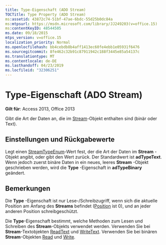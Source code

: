 ```yaml
---
title: Type-Eigenschaft (ADO Stream)
TOCTitle: Type Property (ADO Stream)
ms:assetid: 43872c74-51bf-47ae-6bdc-55d25b0dc84a
ms:mtpsurl: https://msdn.microsoft.com/library/JJ249203(v=office.15)
ms:contentKeyID: 48544505
ms.date: 09/18/2015
mtps_version: v=office.15
localization_priority: Normal
ms.openlocfilehash: bb4cebdb8b4aff1413ec60fe4ebb1e05931f6476
ms.sourcegitcommit: 8fe462c32b91c87911942c188f3445e85a54137c
ms.translationtype: MT
ms.contentlocale: de-DE
ms.lasthandoff: 04/23/2019
ms.locfileid: "32306251"
---
```

# <a name="type-property-ado-stream"></a>Type-Eigenschaft (ADO Stream)


**Gilt für**: Access 2013, Office 2013

Gibt die Art der Daten an, die im [Stream](stream-object-ado.md)-Objekt enthalten sind (binär oder Text).

## <a name="settings-and-return-values"></a>Einstellungen und Rückgabewerte

Legt einen [StreamTypeEnum](streamtypeenum.md)-Wert fest, der die Art der Daten im **Stream** -Objekt angibt, oder gibt den Wert zurück. Der Standardwert ist **adTypeText**. Wenn jedoch zuerst binäre Daten in ein neues, leeres **Stream** -Objekt geschrieben werden, wird die **Type** -Eigenschaft in **adTypeBinary** geändert.

## <a name="remarks"></a>Bemerkungen

Die **Type** -Eigenschaft ist nur Lese-/Schreibzugriff, wenn sich die aktuelle Position am Anfang des **Streams** befindet ([Position](position-property-ado.md) ist 0), und an jeder anderen Position schreibgeschützt.

Die **Type**-Eigenschaft bestimmt, welche Methoden zum Lesen und Schreiben des **Stream**-Objekts verwendet werden. Verwenden Sie bei **Stream**-Textobjekten [ReadText](readtext-method-ado.md) und [WriteText](writetext-method-ado.md). Verwenden Sie bei binären **Stream**-Objekten [Read](read-method-ado.md) und [Write](write-method-ado.md).

